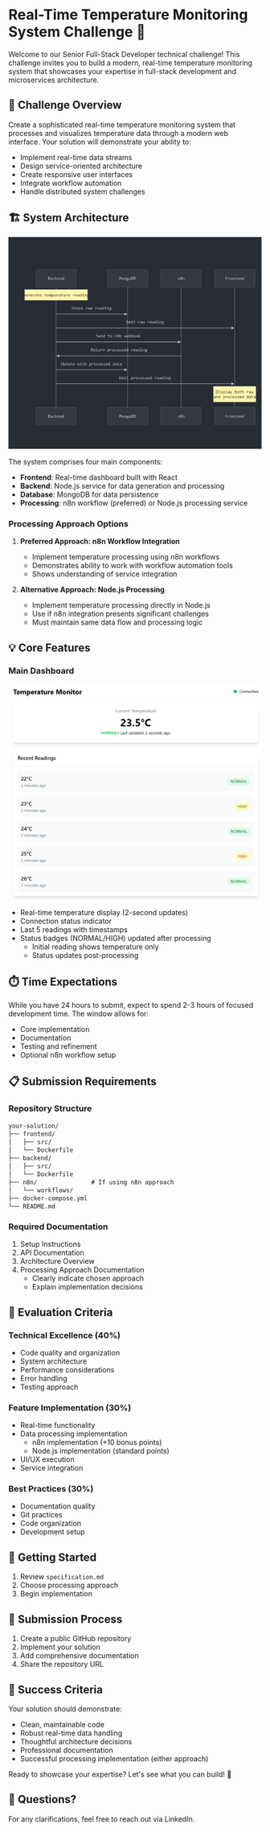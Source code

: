 # Real-Time Temperature Monitoring System Challenge 🚀

Welcome to our Senior Full-Stack Developer technical challenge! This challenge invites you to build a modern, real-time temperature monitoring system that showcases your expertise in full-stack development and microservices architecture.

## 🎯 Challenge Overview

Create a sophisticated real-time temperature monitoring system that processes and visualizes temperature data through a modern web interface. Your solution will demonstrate your ability to:

-   Implement real-time data streams
-   Design service-oriented architecture
-   Create responsive user interfaces
-   Integrate workflow automation
-   Handle distributed system challenges

## 🏗️ System Architecture

![System Architecture](./assets/architecture.png)

The system comprises four main components:

-   **Frontend**: Real-time dashboard built with React
-   **Backend**: Node.js service for data generation and processing
-   **Database**: MongoDB for data persistence
-   **Processing**: n8n workflow (preferred) or Node.js processing service

### Processing Approach Options

1. **Preferred Approach: n8n Workflow Integration**

    - Implement temperature processing using n8n workflows
    - Demonstrates ability to work with workflow automation tools
    - Shows understanding of service integration

2. **Alternative Approach: Node.js Processing**
    - Implement temperature processing directly in Node.js
    - Use if n8n integration presents significant challenges
    - Must maintain same data flow and processing logic

## 💡 Core Features

### Main Dashboard

![Main Dashboard](./assets/normal-state.png)

-   Real-time temperature display (2-second updates)
-   Connection status indicator
-   Last 5 readings with timestamps
-   Status badges (NORMAL/HIGH) updated after processing
    -   Initial reading shows temperature only
    -   Status updates post-processing

## ⏱️ Time Expectations

While you have 24 hours to submit, expect to spend 2-3 hours of focused development time. The window allows for:

-   Core implementation
-   Documentation
-   Testing and refinement
-   Optional n8n workflow setup

## 📋 Submission Requirements

### Repository Structure

```
your-solution/
├── frontend/
│   ├── src/
│   └── Dockerfile
├── backend/
│   ├── src/
│   └── Dockerfile
├── n8n/               # If using n8n approach
│   └── workflows/
├── docker-compose.yml
└── README.md
```

### Required Documentation

1. Setup Instructions
2. API Documentation
3. Architecture Overview
4. Processing Approach Documentation
    - Clearly indicate chosen approach
    - Explain implementation decisions

## 🎯 Evaluation Criteria

### Technical Excellence (40%)

-   Code quality and organization
-   System architecture
-   Performance considerations
-   Error handling
-   Testing approach

### Feature Implementation (30%)

-   Real-time functionality
-   Data processing implementation
    -   n8n implementation (+10 bonus points)
    -   Node.js implementation (standard points)
-   UI/UX execution
-   Service integration

### Best Practices (30%)

-   Documentation quality
-   Git practices
-   Code organization
-   Development setup

## 🚀 Getting Started

1. Review `specification.md`
2. Choose processing approach
3. Begin implementation

## 📮 Submission Process

1. Create a public GitHub repository
2. Implement your solution
3. Add comprehensive documentation
4. Share the repository URL

## 🎯 Success Criteria

Your solution should demonstrate:

-   Clean, maintainable code
-   Robust real-time data handling
-   Thoughtful architecture decisions
-   Professional documentation
-   Successful processing implementation (either approach)

Ready to showcase your expertise? Let's see what you can build! 🚀

## 🤝 Questions?

For any clarifications, feel free to reach out via LinkedIn.
